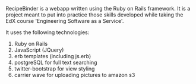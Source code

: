 RecipeBinder is a webapp written using the Ruby on Rails framework. It is a project meant to put into practice those skills
developed while taking the EdX course 'Engineering Software as a Service'.

It uses the following technologies:

1. Ruby on Rails
2. JavaScript (JQuery) 
3. erb templates (including js.erb)
4. postgreSQL for full text searching
5. twitter-bootstrap for view styling
6. carrier wave for uploading pictures to amazon s3
